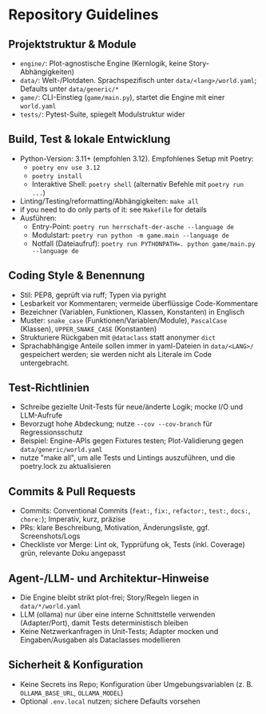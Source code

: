 # Repository Guidelines

## Projektstruktur & Module

- `engine/`: Plot-agnostische Engine (Kernlogik, keine Story-Abhängigkeiten)
- `data/`: Welt-/Plotdaten. Sprachspezifisch unter `data/<lang>/world.yaml`; Defaults unter `data/generic/*`
- `game/`: CLI-Einstieg (`game/main.py`), startet die Engine mit einer `world.yaml`
- `tests/`: Pytest-Suite, spiegelt Modulstruktur wider

## Build, Test & lokale Entwicklung

- Python-Version: 3.11+ (empfohlen 3.12). Empfohlenes Setup mit Poetry:
    - `poetry env use 3.12`
    - `poetry install`
    - Interaktive Shell: `poetry shell` (alternativ Befehle mit `poetry run ...`)
- Linting/Testing/reformatting/Abhängigkeiten: `make all`
- if you need to do only parts of it: see `Makefile` for details
- Ausführen:
    - Entry-Point: `poetry run herrschaft-der-asche --language de`
    - Modulstart: `poetry run python -m game.main --language de`
    - Notfall (Dateiaufruf): `poetry run PYTHONPATH=. python game/main.py --language de`

## Coding Style & Benennung

- Stil: PEP8, geprüft via ruff; Typen via pyright
- Lesbarkeit vor Kommentaren; vermeide überflüssige Code-Kommentare
- Bezeichner (Variablen, Funktionen, Klassen, Konstanten) in Englisch
- Muster: `snake_case` (Funktionen/Variablen/Module), `PascalCase` (Klassen), `UPPER_SNAKE_CASE` (Konstanten)
- Strukturiere Rückgaben mit `@dataclass` statt anonymer `dict`
- Sprachabhängige Anteile sollen immer in yaml-Dateien in `data/<LANG>/` gespeichert werden; sie werden nicht als
  Literale im Code untergebracht.

## Test-Richtlinien

- Schreibe gezielte Unit-Tests für neue/änderte Logik; mocke I/O und LLM-Aufrufe
- Bevorzugt hohe Abdeckung; nutze `--cov --cov-branch` für Regressionsschutz
- Beispiel: Engine-APIs gegen Fixtures testen; Plot-Validierung gegen `data/generic/world.yaml`
- nutze "make all", um alle Tests und Lintings auszuführen, und die poetry.lock zu aktualisieren

## Commits & Pull Requests

- Commits: Conventional Commits (`feat:`, `fix:`, `refactor:`, `test:`, `docs:`, `chore:`); Imperativ, kurz, präzise
- PRs: klare Beschreibung, Motivation, Änderungsliste, ggf. Screenshots/Logs
- Checkliste vor Merge: Lint ok, Typprüfung ok, Tests (inkl. Coverage) grün, relevante Doku angepasst

## Agent-/LLM- und Architektur-Hinweise

- Die Engine bleibt strikt plot-frei; Story/Regeln liegen in `data/*/world.yaml`
- LLM (ollama) nur über eine interne Schnittstelle verwenden (Adapter/Port), damit Tests deterministisch bleiben
- Keine Netzwerkanfragen in Unit-Tests; Adapter mocken und Eingaben/Ausgaben als Dataclasses modellieren

## Sicherheit & Konfiguration

- Keine Secrets ins Repo; Konfiguration über Umgebungsvariablen (z. B. `OLLAMA_BASE_URL`, `OLLAMA_MODEL`)
- Optional `.env.local` nutzen; sichere Defaults vorsehen
